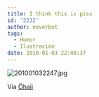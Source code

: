 ```yaml
---
title: I think this is piss
id: '2232'
author: neverbot
tags:
  - Humor
  - Ilustración
date: 2010-01-03 22:48:37
---
```


![201001032247.jpg](./201001032247.jpg)

Vía [Öhaii](http://ohaii.tumblr.com/post/308440630)